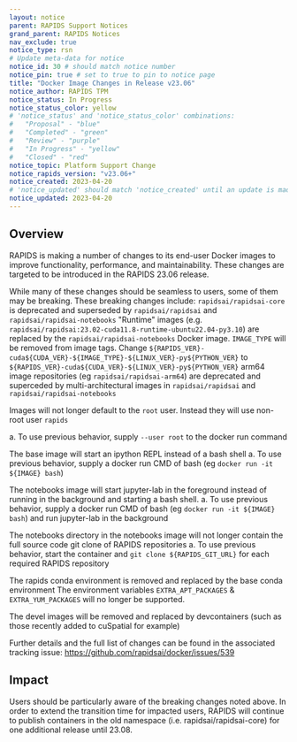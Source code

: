 ```yaml
---
layout: notice
parent: RAPIDS Support Notices
grand_parent: RAPIDS Notices
nav_exclude: true
notice_type: rsn
# Update meta-data for notice
notice_id: 30 # should match notice number
notice_pin: true # set to true to pin to notice page
title: "Docker Image Changes in Release v23.06"
notice_author: RAPIDS TPM
notice_status: In Progress
notice_status_color: yellow
# 'notice_status' and 'notice_status_color' combinations:
#   "Proposal" - "blue"
#   "Completed" - "green"
#   "Review" - "purple"
#   "In Progress" - "yellow"
#   "Closed" - "red"
notice_topic: Platform Support Change
notice_rapids_version: "v23.06+"
notice_created: 2023-04-20
# 'notice_updated' should match 'notice_created' until an update is made
notice_updated: 2023-04-20
---
```


## Overview

RAPIDS is making a number of changes to its end-user Docker images to improve functionality, performance, and maintainability. These changes are targeted to be introduced in the RAPIDS 23.06 release.

While many of these changes should be seamless to users, some of them may be breaking. These breaking changes include:
`rapidsai/rapidsai-core` is deprecated and superseded by `rapidsai/rapidsai` and `rapidsai/rapidsai-notebooks`
"Runtime" images (e.g. `rapidsai/rapidsai:23.02-cuda11.8-runtime-ubuntu22.04-py3.10`) are replaced by the `rapidsai/rapidsai-notebooks` Docker image.
`IMAGE_TYPE` will be removed from image tags. Change `${RAPIDS_VER}-cuda${CUDA_VER}-${IMAGE_TYPE}-${LINUX_VER}-py${PYTHON_VER}` to `${RAPIDS_VER}-cuda${CUDA_VER}-${LINUX_VER}-py${PYTHON_VER}`
arm64 image repositories (eg `rapidsai/rapidsai-arm64`) are deprecated and superceded by multi-architectural images in `rapidsai/rapidsai` and `rapidsai/rapidsai-notebooks`

Images will not longer default to the `root` user. Instead they will use non-root user `rapids`

a. To use previous behavior, supply `--user root` to the docker run command

The base image will start an ipython REPL instead of a bash shell
a. To use previous behavior, supply a docker run CMD of bash (eg `docker run -it ${IMAGE} bash`)

The notebooks image will start jupyter-lab in the foreground instead of running in the background and starting a bash shell.
a. To use previous behavior, supply a docker run CMD of bash (eg `docker run -it ${IMAGE} bash`) and run jupyter-lab in the background

The notebooks directory in the notebooks image will not longer contain the full source code git clone of RAPIDS repositories
a. To use previous behavior, start the container and `git clone ${RAPIDS_GIT_URL}` for each required RAPIDS repository

The rapids conda environment is removed and replaced by the base conda environment
The environment variables `EXTRA_APT_PACKAGES` & `EXTRA_YUM_PACKAGES` will no longer be supported.

The devel images will be removed and replaced by devcontainers (such as those recently added to cuSpatial for example)


Further details and the full list of changes can be found in the associated tracking issue: https://github.com/rapidsai/docker/issues/539


## Impact

Users should be particularly aware of the breaking changes noted above. In order to extend the transition time for impacted users, RAPIDS will continue to publish containers in the old namespace (i.e. rapidsai/rapidsai-core) for one additional release until 23.08.

